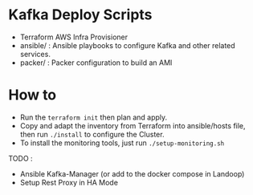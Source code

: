 
# Kafka Deploy Scripts
 - Terraform AWS Infra Provisioner
 - ansible/ : Ansible playbooks to configure Kafka and other related services.
 - packer/ : Packer configuration to build an AMI

# How to
 - Run the ``` terraform init ``` then plan and apply.
 - Copy and adapt the inventory from Terraform into ansible/hosts file, then run ``` ./install ```
   to configure the Cluster.
 - To install the monitoring tools, just run ``` ./setup-monitoring.sh ```

TODO :
  - Ansible Kafka-Manager (or add to the docker compose in Landoop)
  - Setup Rest Proxy in HA Mode
